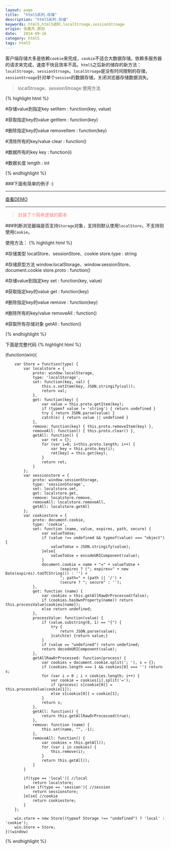 ```yaml
---
layout: page
title:  "html5系列.存储"
description: "html5系列.存储"
keywords: html5,html5进阶,localStroage,sessionStroage
origin: 张嘉杰.原创
date:   2014-09-16
category: html5
tags: html5
---
```

客户端存储大多是依赖`cookie`来完成，`cookie`不适合大数据存储。依赖多服务器的请求来完成，速度不快且效率不高。`html5`之后新的储存的新方法：`localStroage`、`sessionStroage`。`localStroage`是没有时间限制的存储，`sessionStroage`针对单个`session`的数据存储，关闭浏览器存储数据消失。
<!--more-->

> localStroage、sessionStroage 使用方法

{% highlight html %}

#存储value到指定key
setItem : function(key, value)

#获取指定key的value
getItem : function(key)

#删除指定key的value
removeItem : function(key)

#清除所有的key/value
clear : function()

#数据所有的key
key : function(i)

#数据长度
length : int

{% endhighlight %}

###下面有简单的例子 :)

-----------------------

<a class="btn btn-primary btn-sm" href="/resources/demo{{ page.url}}.html" target="_blank">查看DEMO</a>   

-----------------------

> <font color="#fa8072">封装了个简单逻辑的脚本</font>

###判断浏览器端是否支持`Storage`对象，支持则默认使用`localStore`，不支持则使用`Cookie`。  

使用方法：
{% highlight html %}

#存储类型 localStore、sessionStore、cookie
store.type : string

#存储原型方法 window.localStorage、window.sessionStore、document.cookie
store.proto : function()

#存储value到指定key
set : function(key, value)

#获取指定key的value
get : function(key)

#删除指定key的value
remove : function(key)

#删除所有的key/value
removeAll : function()

#获取所有存储对象
getAll : function()
	
{% endhighlight %}

下面是完整代码
{% highlight html %}

(function(win){
	
		var Store = function(type) {
			var localstore = {
				proto: window.localStorage,
				type: 'localStorage',
				set: function(key, val) {
					this.s.setItem(key, JSON.stringify(val));
					return val;
				},
				get: function(key) {
					var value = this.proto.getItem(key);
					if (typeof value != 'string') { return undefined }
					try { return JSON.parse(value) }
					catch(e) { return value || undefined }
				},
				remove: function(key) { this.proto.removeItem(key) },
				removeAll: function() { this.proto.clear() },
				getAll: function() {
					var ret = {};
					for (var i=0; i<this.proto.length; i++) {
						var key = this.proto.key(i);
						ret[key] = this.get(key);
					}
					return ret;
				}
			};
			var sessionstore = {
				proto: window.sessionStorage,
				type: 'sessionStorage',
				set: localstore.set,
				get: localstore.get,
				remove: localstore.remove,
				removeAll: localstore.removeAll,
				getAll: localstore.getAll
			};
			var cookiestore = {
				proto: document.cookie,
				type: 'cookie',
				set: function (name, value, expires, path, secure) {
					var valueToUse;
					if (value !== undefined && typeof(value) === "object"){
						valueToUse = JSON.stringify(value);
					}else{
						valueToUse = encodeURIComponent(value);
					}
					document.cookie = name + "=" + valueToUse +
							(expires ? ("; expires=" + new Date(expires).toUTCString()) : '') +
							"; path=" + (path || '/') +
							(secure ? "; secure" : '');
				},
				get: function (name) {
					var cookies = this.getAllRawOrProcessed(false);
					if (cookies.hasOwnProperty(name)) return this.processValue(cookies[name]);
					else return undefined;
				},
				processValue: function(value) {
					if (value.substring(0, 1) == "{") {
						try {
							return JSON.parse(value);
						}catch(e) {return value;}
					}
					if (value == "undefined") return undefined;
					return decodeURIComponent(value);
				},
				getAllRawOrProcessed: function(process) {
					var cookies = document.cookie.split('; '), s = {};
					if (cookies.length === 1 && cookies[0] === '') return s;
					for (var i = 0 ; i < cookies.length; i++) {
						var cookie = cookies[i].split('=');
						if (process) s[cookie[0]] = this.processValue(cookie[1]);
						else s[cookie[0]] = cookie[1];
					}
					return s;
				},
				getAll: function() {
					return this.getAllRawOrProcessed(true);
				},
				remove: function (name) {
					this.set(name, "", -1);
				},
				removeAll: function() {
					var cookies = this.getAll();
					for (var i in cookies) {
						this.remove(i);
					}
					return this.getAll();
				}
			}

			if(type == 'local'){ //local
				return localstore;
			}else if(type == 'session'){ //session
				return sessionstore;
			}else{ //cookie
				return cookiestore;
			}
		};

		win.store = new Store((typeof Storage !== "undefined") ? 'local' : 'cookie');
		win.Store = Store;
	})(window)

{% endhighlight %}
